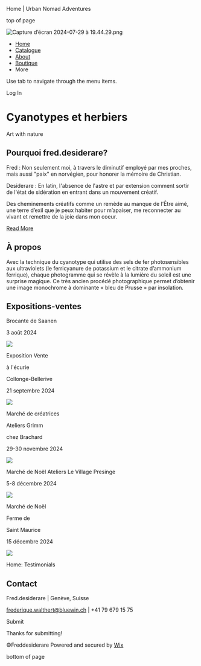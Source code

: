 Home | Urban Nomad Adventures









top of page

![Capture d’écran 2024-07-29 à 19.44.29.png](https://static.wixstatic.com/media/bf1814_df850a2d293f4ee6b4212d844bcafe19~mv2.png/v1/fill/w_173,h_164,al_c,q_85,usm_0.66_1.00_0.01,enc_avif,quality_auto/Capture%20d%E2%80%99%C3%A9cran%202024-07-29%20%C3%A0%2019_44_29.png)

* [Home](https://www.freddesiderare.art)
* [Catalogue](https://www.freddesiderare.art/portfolio)
* [About](https://www.freddesiderare.art/about)
* [Boutique](https://www.freddesiderare.art/category/all-products)
* More

Use tab to navigate through the menu items.

Log In

Cyanotypes 
et herbiers
=======================

Art with nature

Pourquoi fred.desiderare?
-------------------------

Fred : Non seulement moi, à travers le diminutif employé par mes proches, mais aussi "paix" en norvégien, pour honorer la mémoire de Christian.

Desiderare : En latin, l'absence de l'astre et par extension comment sortir de l'état de sidération en entrant dans un mouvement créatif.

Des cheminements créatifs comme un remède au manque de l’Être aimé, une terre d’exil que je peux habiter pour m’apaiser, me reconnecter au vivant et remettre de la joie dans mon coeur.

[Read More](https://www.freddesiderare.art/about)

À propos
--------

Avec la technique du cyanotype qui utilise des sels de fer photosensibles aux ultraviolets (le ferricyanure de potassium et le citrate d’ammonium ferrique), chaque photogramme qui se révèle à la lumière du soleil est une surprise magique. Ce très ancien procédé photographique permet d’obtenir une image monochrome à dominante « bleu de Prusse » par insolation.

Expositions-ventes
------------------

Brocante de Saanen

3 août 2024

![](https://static.wixstatic.com/media/bf1814_ed9f7023fa16421ab3cca8ed9016cb73~mv2.jpeg/v1/fill/w_122,h_143,al_c,q_80,usm_0.66_1.00_0.01,enc_avif,quality_auto/bf1814_ed9f7023fa16421ab3cca8ed9016cb73~mv2.jpeg)

Exposition Vente

à l'écurie

Collonge-Bellerive

21 septembre 2024

![](https://static.wixstatic.com/media/bf1814_5361ff6f876d4d57a2cbc08dd7cf7efc~mv2.jpeg/v1/fill/w_153,h_118,al_c,q_80,usm_0.66_1.00_0.01,enc_avif,quality_auto/bf1814_5361ff6f876d4d57a2cbc08dd7cf7efc~mv2.jpeg)

Marché de créatrices

Ateliers Grimm

chez Brachard

29-30 novembre 2024

![](https://static.wixstatic.com/media/bf1814_20274a309c214ffe91ed3b2f83b27da2~mv2.jpeg/v1/fill/w_159,h_118,al_c,q_80,usm_0.66_1.00_0.01,enc_avif,quality_auto/bf1814_20274a309c214ffe91ed3b2f83b27da2~mv2.jpeg)

Marché de Noël Ateliers Le Village Presinge

5-8 décembre 2024

![](https://static.wixstatic.com/media/bf1814_fd667b6b9ded4390aac9b1fbd00ad987~mv2.jpeg/v1/fill/w_153,h_236,al_c,q_80,usm_0.66_1.00_0.01,enc_avif,quality_auto/bf1814_fd667b6b9ded4390aac9b1fbd00ad987~mv2.jpeg)

Marché de Noël

Ferme de

Saint Maurice

15 décembre 2024

![](https://static.wixstatic.com/media/bf1814_00ee1e7d167343c281b318b24608e37b~mv2.jpeg/v1/fill/w_153,h_210,al_c,q_80,usm_0.66_1.00_0.01,enc_avif,quality_auto/bf1814_00ee1e7d167343c281b318b24608e37b~mv2.jpeg)

Home: Testimonials

Contact
-------

Fred.desiderare | Genève, Suisse

[frederique.walthert@bluewin.ch](mailto:frederique.walthert@bluewin.ch) | +41 79 679 15 75

Submit

Thanks for submitting!

©Freddesiderare Powered and secured by [Wix](https://wix.com/?utm_campaign=vir_created_with)

bottom of page